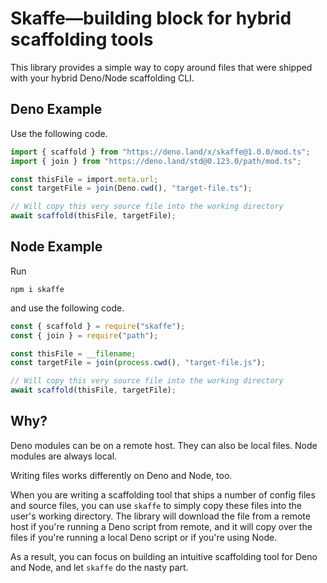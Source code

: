 # Skaffe—building block for hybrid scaffolding tools

This library provides a simple way to copy around files that were shipped with
your hybrid Deno/Node scaffolding CLI.

## Deno Example

Use the following code.

```ts
import { scaffold } from "https://deno.land/x/skaffe@1.0.0/mod.ts";
import { join } from "https://deno.land/std@0.123.0/path/mod.ts";

const thisFile = import.meta.url;
const targetFile = join(Deno.cwd(), "target-file.ts");

// Will copy this very source file into the working directory
await scaffold(thisFile, targetFile);
```

## Node Example

Run

```shellscript
npm i skaffe
```

and use the following code.

```ts
const { scaffold } = require("skaffe");
const { join } = require("path");

const thisFile = __filename;
const targetFile = join(process.cwd(), "target-file.js");

// Will copy this very source file into the working directory
await scaffold(thisFile, targetFile);
```

## Why?

Deno modules can be on a remote host. They can also be local files. Node modules
are always local.

Writing files works differently on Deno and Node, too.

When you are writing a scaffolding tool that ships a number of config files and
source files, you can use `skaffe` to simply copy these files into the user's
working directory. The library will download the file from a remote host if
you're running a Deno script from remote, and it will copy over the files if
you're running a local Deno script or if you're using Node.

As a result, you can focus on building an intuitive scaffolding tool for Deno
and Node, and let `skaffe` do the nasty part.
